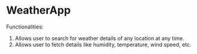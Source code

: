 # WeatherApp

Functionalities: 
1. Allows user to search for weather details of any location at any time.
2. Allows user to fetch details like humidity, temperature, wind speed, etc.
